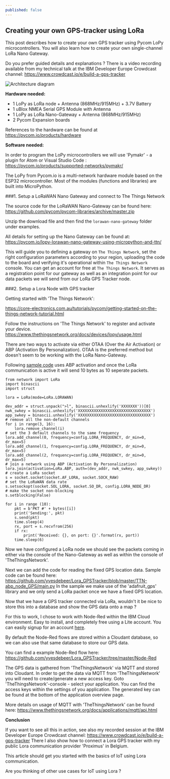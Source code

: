 ```yaml
---
published: false
---
```

## Creating your own GPS-tracker using LoRa

This post describes how to create your own GPS tracker using Pycom LoPy microcontrollers. 
You will also learn how to create your own single-channel LoRa Nano Gateway.

Do you prefer guided details and explanations ? There is a video recording available from my technical talk at the IBM Developer Europe Crowdcast channel: <https://www.crowdcast.io/e/build-a-gps-tracker>

![Architecture diagram]({{site.baseurl}}/images/LoRa_Architecture.png)

**Hardware needed:**

- 1 LoPy as LoRa node + Antenna (868MHz/915MHz) + 3.7V Battery
- 1 uBlox NMEA Serial GPS Module with Antenna
- 1 LoPy as LoRa Nano-Gateway + Antenna (868MHz/915MHz)
- 2 Pycom Expansion boards

References to the hardware can be found at <https://pycom.io/products/hardware>

**Software needed:**

In order to program the LoPy microcontrollers we will use 'Pymakr' - a plugin for Atom or Visual Studio Code : <https://pycom.io/products/supported-networks/pymakr/>

The LoPy from Pycom.io is a multi-network hardware module based on the ESP32 microcontroller. Most of the modules (functions and libraries) are built into MicroPython.

###1. Setup a LoRaWAN Nano Gateway and connect to The Things Network

The source code for the LoRaWAN Nano-Gateway can be found here: <https://github.com/pycom/pycom-libraries/archive/master.zip>

Unzip the download file and then find the `lorawan-nano-gateway` folder under examples.

All details for setting up the Nano Gateway can be found at: 
<https://pycom.io/lopy-lorawan-nano-gateway-using-micropython-and-ttn/>

This will guide you to defining a gateway on `The Things Network`, set the right configuration parameters according to your region, uploading the code to the board and verifying it's operational within `The Things Network` console.
You can get an account for free at `The Things Network`. It serves as a registration point for our gateway as well as an integration point for our data packets we will send from our LoRa GPS Tracker node.

###2. Setup a Lora Node with GPS tracker

Getting started with 'The Things Network':

https://core-electronics.com.au/tutorials/pycom/getting-started-on-the-things-network-tutorial.html

Follow the instructions on 'The Things Network' to register and activate your device. 
https://www.thethingsnetwork.org/docs/devices/lopy/usage.html

There are two ways to activate via either OTAA (Over the Air Activation) or ABP (Activation By Personalization). OTAA is the preferred method but doesn't seem to be working with the LoRa Nano-Gateway.

Following [sample code](https://github.com/yvesdebeer/Lora_GPSTracker/blob/master/TTN-abp_node_GPS/abp.py) uses ABP activation and once the LoRa communication is active it will send 10 bytes as 10 seperate packets.

```
from network import LoRa
import binascii
import struct

lora = LoRa(mode=LoRa.LORAWAN)

dev_addr = struct.unpack(">l", binascii.unhexlify('XXXXXXX'))[0]
nwk_swkey = binascii.unhexlify('XXXXXXXXXXXXXXXXXXXXXXXXXXXXXXXX')
app_swkey = binascii.unhexlify('XXXXXXXXXXXXXXXXXXXXXXXXXXXXXXXX')
# remove all the non-default channels
for i in range(3, 16):
    lora.remove_channel(i)
# set the 3 default channels to the same frequency
lora.add_channel(0, frequency=config.LORA_FREQUENCY, dr_min=0, dr_max=5)
lora.add_channel(1, frequency=config.LORA_FREQUENCY, dr_min=0, dr_max=5)
lora.add_channel(2, frequency=config.LORA_FREQUENCY, dr_min=0, dr_max=5)
# join a network using ABP (Activation By Personalization)
lora.join(activation=LoRa.ABP, auth=(dev_addr, nwk_swkey, app_swkey))
# create a LoRa socket
s = socket.socket(socket.AF_LORA, socket.SOCK_RAW)
# set the LoRaWAN data rate
s.setsockopt(socket.SOL_LORA, socket.SO_DR, config.LORA_NODE_DR)
# make the socket non-blocking
s.setblocking(False)

for i in range (10):
    pkt = b'PKT #' + bytes([i])
    print('Sending:', pkt)
    s.send(pkt)
    time.sleep(4)
    rx, port = s.recvfrom(256)
    if rx:
        print('Received: {}, on port: {}'.format(rx, port))
    time.sleep(6)
```
Now we have configured a LoRa node we should see the packets coming in either via the console of the Nano-Gateway as well as within the console of 'TheThingsNetwork'.

Next we can add the code for reading the fixed GPS location data.
Sample code can be found here: <https://github.com/yvesdebeer/Lora_GPSTracker/blob/master/TTN-abp_node_GPS/main.py>
In the sample we make use of the 'adafruit_gps' library and we only send a LoRa packet once we have a fixed GPS location.

Now that we have a GPS tracker connected via LoRa, wouldn't it be nice to store this into a database and show the GPS data onto a map ?

For this to work, I chose to work with Node-Red within the IBM Cloud environment.
Easy to install, and completely free using a Lite account. You can easily signup for an account [here](https://ibm.biz/BdqQXz).

By default the Node-Red flows are stored within a Cloudant database, so we can also use that same database to store our GPS data.

You can find a example Node-Red flow here: <https://github.com/yvesdebeer/Lora_GPSTracker/tree/master/Node-Red>

The GPS data is gathered from 'TheThingsNetwork' via MQTT and stored into Cloudant.
In order to get the data via MQTT from 'TheThingsNetwork' you will need to create/generate a new access key. Goto 'TheThingsNetwork'-console - select your application. You can find the access keys within the settings of you application. The generated key can be found at the bottom of the application overview page.

More details on usage of MQTT with 'TheThingsNetwork' can be found here: <https://www.thethingsnetwork.org/docs/applications/mqtt/api.html>

**Conclusion**

If you want to see all this in action, see also my recorded session at the IBM Developer Europe Crowdcast channel: <https://www.crowdcast.io/e/build-a-gps-tracker>
There I also show how to connect a Lora GPS tracker with my public Lora communication provider 'Proximus' in Belgium.

This article should get you started with the basics of IoT using Lora communication.

Are you thinking of other use cases for IoT using Lora ?
